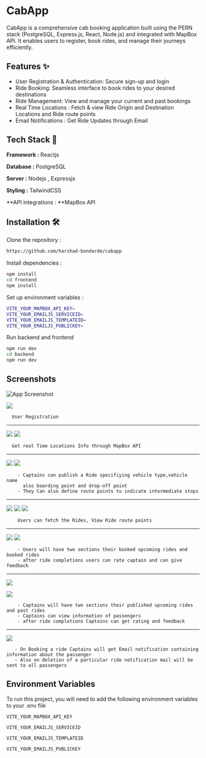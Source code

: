 
# CabApp

CabApp is a comprehensive cab booking application built using the PERN stack (PostgreSQL, Express.js, React, Node.js) and integrated with MapBox API. It enables users to register, book rides, and manage their journeys efficiently.

## Features ✨

- User Registration & Authentication: Secure sign-up and login
-  Ride Booking: Seamless interface to book rides to your desired destinations
- Ride Management: View and manage your current and past bookings
- Real Time Locations : Fetch & view Ride Origin and Destination Locations and Ride route points   
- Email Notifications :  Get Ride Updates through Email
## Tech Stack 🚀
 
**Framework :** Reactjs 

**Database :** PostgreSQL

**Server :** Nodejs , Expressjs

**Styling :** TailwindCSS

**API integrations : **MapBox API





## Installation 🛠️

Clone the repository : 

```bash
https://github.com/harshad-bondarde/cabapp
```

Install dependencies :
```bash
npm install
cd frontend
npm install
```

Set up environment variables :

```bash
VITE_YOUR_MAPBOX_API_KEY=
VITE_YOUR_EMAILJS_SERVICEID=
VITE_YOUR_EMAILJS_TEMPLATEID=
VITE_YOUR_EMAILJS_PUBLICKEY=
```
Run backend and frontend
```bash
npm run dev
cd backend
npm run dev
```

    
## Screenshots

![App Screenshot](https://i.postimg.cc/xjJzw4VM/Screenshot-2025-01-06-225243.png)

![](https://i.postimg.cc/jjbq2mvz/Screenshot-2025-01-06-225214.png)

```http
  User Registration
```

***
![](https://i.postimg.cc/qM1V9Gmx/Screenshot-2025-01-06-230533.png)
![](https://i.postimg.cc/sX14g77S/Screenshot-2025-01-06-230633.png)
```http
  Get real Time Locations Info through MapBox API
```
***

![](https://i.postimg.cc/GtWQNtBD/Screenshot-2025-01-06-231432.png)
![](https://i.postimg.cc/ydmKbgrq/Screenshot-2025-01-06-231512.png)
```http
    - Captains can publish a Ride specifiying vehicle type,vehicle name 
      also boarding point and drop-off point
    - They Can also define route points to indicate intermediate stops
```
 ***
![](https://i.postimg.cc/mDc5htHc/Screenshot-2025-01-06-231859.png)
![](https://i.postimg.cc/tg6rHLQP/Screenshot-2025-01-06-231930.png)
![](https://i.postimg.cc/52SrHhkV/Screenshot-2025-01-06-232452.png)

```http
    Users can fetch the Rides, View Ride route points  
```
***
![](https://i.postimg.cc/mkFmwJL8/Screenshot-2025-01-06-232400.png)
![](https://i.postimg.cc/XYQ73zW2/Screenshot-2025-01-06-232817.png)

```http
    - Users will have two sections their booked upcoming rides and booked rides
    - after ride completions users can rate captain and can give feedback 
```

***
![](https://i.postimg.cc/28JDCbXZ/Screenshot-2025-01-06-233016.png)

![](https://i.postimg.cc/50qzVM4X/Screenshot-2025-01-06-233027.png)

```http
    - Captains will have two sections their published upcoming rides and past rides
    - Captains can view information of passengers 
    - after ride completions Captains can get rating and feedback
```

***
![](https://i.postimg.cc/25Tqc72W/Screenshot-2025-01-06-233212.png)

```http
   - On Booking a ride Captains will get Email notification containing information about the passenger
   - Also on deletion of a particular ride notification mail will be sent to all passengers 
```









## Environment Variables

To run this project, you will need to add the following environment variables to your .env file

`VITE_YOUR_MAPBOX_API_KEY`

`VITE_YOUR_EMAILJS_SERVICEID`

`VITE_YOUR_EMAILJS_TEMPLATEID`

`VITE_YOUR_EMAILJS_PUBLICKEY`


